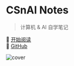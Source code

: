 <!-- docs/coverpage.md -->
# CSnAI Notes
> 计算机 & AI 自学笔记  

📖 [开始阅读](#README)  
🎯 [GitHub](https://github.com/owencalstroy/CSnAI-notes)  

<!-- 背景图片 -->
![cover](https://your-image-url.com/bg.png)
